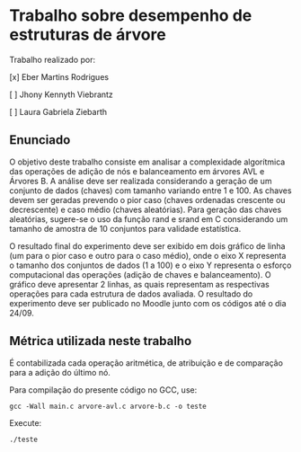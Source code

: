 # Trabalho sobre desempenho de estruturas de árvore

Trabalho realizado por:

[x] Eber Martins Rodrigues

[ ] Jhony Kennyth Viebrantz

[ ] Laura Gabriela Ziebarth

## Enunciado

O objetivo deste trabalho consiste em analisar a complexidade algorítmica das operações de adição de nós e balanceamento em árvores AVL e Árvores B. A análise deve ser realizada considerando a geração de um conjunto de dados (chaves) com tamanho variando entre 1 e 100. As chaves devem ser geradas prevendo o pior caso (chaves ordenadas crescente ou decrescente) e caso médio (chaves aleatórias). Para geração das chaves aleatórias, sugere-se o uso da função rand e srand em C considerando um tamanho de amostra de 10 conjuntos para validade estatística.

O resultado final do experimento deve ser exibido em dois gráfico de linha (um para o pior caso e outro para o caso médio), onde o eixo X representa o tamanho dos conjuntos de dados (1 a 100) e o eixo Y representa o esforço computacional das operações (adição de chaves e balanceamento). O gráfico deve apresentar 2 linhas, as quais representam as respectivas operações para cada estrutura de dados avaliada. O resultado do experimento deve ser publicado no Moodle junto com os códigos até o dia 24/09.

## Métrica utilizada neste trabalho

É contabilizada cada operação aritmética, de atribuição e de comparação para a adição do último nó.

Para compilação do presente código no GCC, use:

 ```gcc -Wall main.c arvore-avl.c arvore-b.c -o teste```

 Execute:

 ```./teste```
